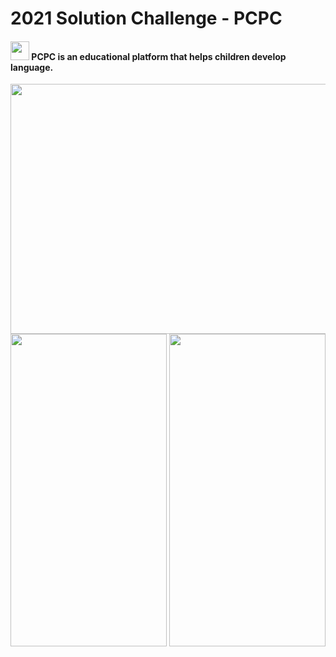 # 2021 Solution Challenge - PCPC
#### <img width="30" heigth="30" src="https://user-images.githubusercontent.com/75411735/160313664-de1a6a0a-0d48-43c6-95ac-0842a99ddb4e.png"> PCPC is an educational platform that helps children develop language.
<img width="700" height="400" src = "https://user-images.githubusercontent.com/75411735/160525871-6ed452ab-c1b4-44a6-b019-46b817adf0ee.png">
<img width="250" height="500" src = "https://user-images.githubusercontent.com/75411735/160312629-d86b9ff2-20ea-4538-bc0b-84514c9ac6e3.png">
<img width="250" height="500" src = "https://user-images.githubusercontent.com/75411735/160312655-51922efe-826b-4002-b80d-ce95c48e5628.png">
